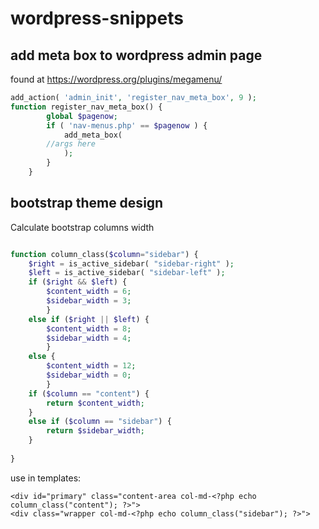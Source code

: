 # wordpress-snippets

## add meta box to wordpress admin page
found at https://wordpress.org/plugins/megamenu/
```php
add_action( 'admin_init', 'register_nav_meta_box', 9 );
function register_nav_meta_box() {
        global $pagenow;
        if ( 'nav-menus.php' == $pagenow ) {
            add_meta_box(
		//args here
            );
        }
    }
```    
    
## bootstrap theme design

Calculate bootstrap columns width
```php

function column_class($column="sidebar") {
	$right = is_active_sidebar( "sidebar-right" );
	$left = is_active_sidebar( "sidebar-left" );
	if ($right && $left) {
		$content_width = 6;
		$sidebar_width = 3;
		}
	else if ($right || $left) {
		$content_width = 8;
		$sidebar_width = 4;
		}
	else {
		$content_width = 12;
		$sidebar_width = 0;
		}
	if ($column == "content") {
		return $content_width;
	}
	else if ($column == "sidebar") {
		return $sidebar_width;
	}
	
}
```
use in templates:
```
<div id="primary" class="content-area col-md-<?php echo column_class("content"); ?>">
<div class="wrapper col-md-<?php echo column_class("sidebar"); ?>">
```
